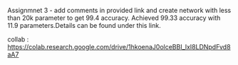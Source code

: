 
Assignmnet 3 - add comments in provided link and create network with less than 20k parameter to get 99.4 accuracy.
Achieved 99.33 accuracy with 11.9 parameters.Details can be found under this link.

collab : https://colab.research.google.com/drive/1hkoenaJ0olceBBI_lxI8LDNpdFvd8aA7 
